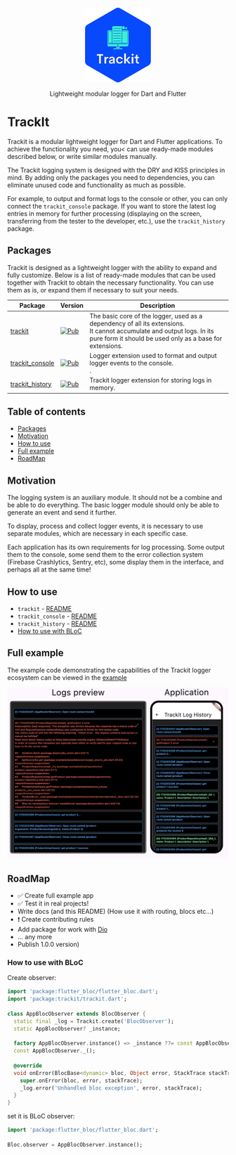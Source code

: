 <p align="center">
    <a href="https://github.com/unger1984/trackit">
        <img src="https://raw.githubusercontent.com/unger1984/trackit/refs/heads/main/assets/logo.svg" width="150">
    </a>
</p>
<p align="center">
Lightweight modular logger for Dart and Flutter
</p>

# TrackIt

Trackit is a modular lightweight logger for Dart and Flutter applications. To achieve the functionality you need, you<
can use ready-made modules described below, or write similar modules manually.

The Trackit logging system is designed with the DRY and KISS principles in mind. By adding only the packages you need
to dependencies, you can eliminate unused code and functionality as much as possible.

For example, to output and format logs to the console or other, you can only connect the `trackit_console` package.
If you want to store the latest log entries in memory for further processing (displaying on the screen,
transferring from the tester to the developer, etc.), use the `trackit_history` package.

## Packages
Trackit is designed as a lightweight logger with the ability to expand and fully customize.
Below is a list of ready-made modules that can be used together with Trackit to obtain the necessary functionality.
You can use them as is, or expand them if necessary to suit your needs.

| Package                                                                                    | Version                                                                                                                | Description                                                                                                                                                                                                                               | 
|--------------------------------------------------------------------------------------------|------------------------------------------------------------------------------------------------------------------------|-------------------------------------------------------------------------------------------------------------------------------------------------------------------------------------------------------------------------------------------|
| [trackit](https://github.com/unger1984/trackit/tree/main/packages/trackit)                 | [![Pub](https://img.shields.io/pub/v/trackit.svg?style=flat-square)](https://pub.dev/packages/trackit)                 | The basic core of the logger, used as a dependency of all its extensions.<br>It cannot accumulate and output logs. In its pure form it should be used only as a base for extensions.                                                      |
| [trackit_console](https://github.com/unger1984/trackit/tree/main/packages/trackit_console) | [![Pub](https://img.shields.io/pub/v/trackit_console.svg?style=flat-square)](https://pub.dev/packages/trackit_console) | Logger extension used to format and output logger events to the console.<br>.                                                                                                                                                             |
| [trackit_history](https://github.com/unger1984/trackit/tree/main/packages/trackit_history) | [![Pub](https://img.shields.io/pub/v/trackit_history.svg?style=flat-square)](https://pub.dev/packages/trackit_history) | Trackit logger extension for storing logs in memory.                                                                                                                                                                                      |

## Table of contents

- [Packages](#packages)
- [Motivation](#motivation)
- [How to use](#how-to-use)
- [Full example](#full-example)
- [RoadMap](#roadmap)

## Motivation

The logging system is an auxiliary module. It should not be a combine and be able to do everything. The basic logger
module should only be able to generate an event and send it further.

To display, process and collect logger events, it is necessary to use separate modules, which are necessary in each specific case.

Each application has its own requirements for log processing. Some output them to the console, some send them to the
error collection system (Firebase Crashlytics, Sentry, etc), some display them in the interface, and perhaps all at the same time!


## How to use

* `trackit` - [README](packages/trackit/README.md)
* `trackit_console` - [README](packages/trackit_console/README.md)
* `trackit_history` - [README](packages/trackit_history/README.md)
* [How to use with BLoC](#how-to-use-with-bloc)

## Full example

The example code demonstrating the capabilities of the Trackit logger ecosystem can be viewed in the [example](example)

<img src="https://raw.githubusercontent.com/unger1984/trackit/refs/heads/main/assets/screen3.png" >

## RoadMap

* ✅ Create full example app
* ✅ Test it in real projects!
* Write docs (and this README) (How use it with routing, blocs etc...)
* ❗️ Create contributing rules
* Add package for work with [Dio](https://pub.dev/packages/dio)
* ... any more
* Publish 1.0.0 version)

### How to use with BLoC

Create observer: 
```dart
import 'package:flutter_bloc/flutter_bloc.dart';
import 'package:trackit/trackit.dart';

class AppBlocObserver extends BlocObserver {
  static final _log = Trackit.create('BlocObserver');
  static AppBlocObserver? _instance;

  factory AppBlocObserver.instance() => _instance ??= const AppBlocObserver._();
  const AppBlocObserver._();

  @override
  void onError(BlocBase<dynamic> bloc, Object error, StackTrace stackTrace) {
    super.onError(bloc, error, stackTrace);
    _log.error('Unhandled bloc exception', error, stackTrace);
  }
}
```

set it is BLoC observer:

```dart
import 'package:flutter_bloc/flutter_bloc.dart';

Bloc.observer = AppBlocObserver.instance();
```
